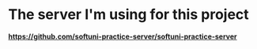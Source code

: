 # The server I'm using for this project

**https://github.com/softuni-practice-server/softuni-practice-server**

